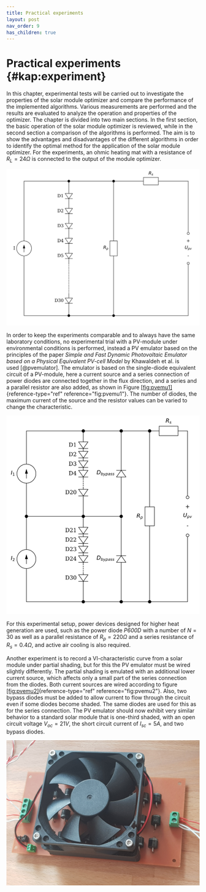 ```yaml
---
title: Practical experiments
layout: post
nav_order: 9
has_children: true
---
```


# Practical experiments {#kap:experiment}

In this chapter, experimental tests will be carried out to investigate
the properties of the solar module optimizer and compare the performance
of the implemented algorithms. Various measurements are performed and
the results are evaluated to analyze the operation and properties of the
optimizer. The chapter is divided into two main sections. In the first
section, the basic operation of the solar module optimizer is reviewed,
while in the second section a comparison of the algorithms is performed.
The aim is to show the advantages and disadvantages of the different
algorithms in order to identify the optimal method for the application
of the solar module optimizer. For the experiments, an ohmic heating mat
with a resistance of $R_{L}=24\Omega$ is connected to the output of the
module optimizer.

![image](assets/image/pv_emulator1.svg)

In order to keep the experiments comparable and to always have the same
laboratory conditions, no experimental trial with a
PV-module under
environmental conditions is performed, instead a PV emulator based on
the principles of the paper *Simple and Fast Dynamic Photovoltaic
Emulator based on a Physical Equivalent PV-cell Model* by Khawaldeh et
al. is used [@pvemulator]. The emulator is based on the single-diode
equivalent circuit of a PV-module, here a current source and a
series connection of power diodes are connected together in the flux
direction, and a series and a parallel resistor are also added, as shown
in Figure [\[fig:pvemu1\]](#fig:pvemu1){reference-type="ref"
reference="fig:pvemu1"}. The number of diodes, the maximum current of
the source and the resistor values can be varied to change the
characteristic.

![image](assets/image/pv_emulator2.svg)

For this experimental setup, power devices designed for higher heat
generation are used, such as the power diode *P600D* with a number of
$N=30$ as well as a parallel resistance of $R_{p}=220 \Omega$ and a
series resistance of $R_{s}= 0.4 \Omega$, and active air cooling is also
required. 

Another experiment is to record a VI-characteristic curve from a solar module
under partial shading, but for this the PV emulator must be wired
slightly differently. The partial shading is emulated with an additional
lower current source, which affects only a small part of the series
connection from the diodes. Both current sources are wired according to
figure [\[fig:pvemu2\]](#fig:pvemu2){reference-type="ref"
reference="fig:pvemu2"}. Also, two bypass diodes must be added to allow
current to flow through the circuit even if some diodes become shaded.
The same diodes are used for this as for the series connection. The PV
emulator should now exhibit very similar behavior to a standard solar
module that is one-third shaded, with an open circuit voltage
$V_{oc}=21V$, the short circuit current of $I_{sc}=5A$, and two bypass
diodes.

![image](assets/image/pvemulator.jpg)
